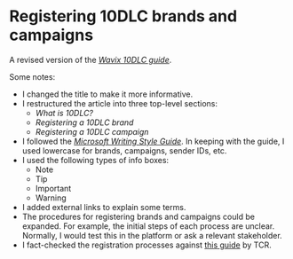 # Registering 10DLC brands and campaigns

A revised version of the [_Wavix 10DLC guide_](https://www.wavix.com/resources/guides/10dlc).

Some notes:

- I changed the title to make it more informative.
- I restructured the article into three top-level sections:
  - _What is 10DLC?_
  - _Registering a 10DLC brand_
  - _Registering a 10DLC campaign_
- I followed the [_Microsoft Writing Style Guide_](https://learn.microsoft.com/en-us/style-guide/). In keeping with the guide, I used lowercase for brands, campaigns, sender IDs, etc.
- I used the following types of info boxes:
  - Note
  - Tip
  - Important
  - Warning
- I added external links to explain some terms.
- The procedures for registering brands and campaigns could be expanded. For example, the initial steps of each process are unclear. Normally, I would test this in the platform or ask a relevant stakeholder.
- I fact-checked the registration processes against [this guide](https://www.campaignregistry.com/Assets%2FTCR-CSP-User-Manual_Doc_V6.pdf) by TCR.
